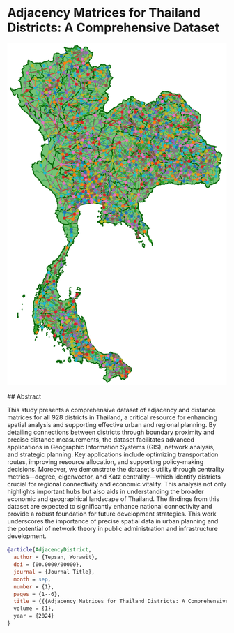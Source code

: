 # Adjacency Matrices for Thailand Districts: A Comprehensive Dataset

<p align="center">
  <img src="images/districtnetwork.png" alt="Adjacency District Network" title="Adjacency District Network">
</p>
## Abstract

This study presents a comprehensive dataset of adjacency and distance matrices for all 928 districts in Thailand, a critical resource for enhancing spatial analysis and supporting effective urban and regional planning. By detailing connections between districts through boundary proximity and precise distance measurements, the dataset facilitates advanced applications in Geographic Information Systems (GIS), network analysis, and strategic planning. Key applications include optimizing transportation routes, improving resource allocation, and supporting policy-making decisions. Moreover, we demonstrate the dataset's utility through centrality metrics—degree, eigenvector, and Katz centrality—which identify districts crucial for regional connectivity and economic vitality. This analysis not only highlights important hubs but also aids in understanding the broader economic and geographical landscape of Thailand. The findings from this dataset are expected to significantly enhance national connectivity and provide a robust foundation for future development strategies. This work underscores the importance of precise spatial data in urban planning and the potential of network theory in public administration and infrastructure development.


```bibtex
@article{AdjacencyDistrict,
  author = {Tepsan, Worawit},
  doi = {00.0000/00000},
  journal = {Journal Title},
  month = sep,
  number = {1},
  pages = {1--6},
  title = {{{Adjacency Matrices for Thailand Districts: A Comprehensive Dataset}},
  volume = {1},
  year = {2024}
}
